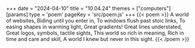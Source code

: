 +++
date = "2024-04-10"
title = "10.04.24"
themes = ["computers"]
[params]
  type = 'poem'
  pageKey = 'src/poem.js'
+++
{{< poem >}}
A world of websites,
Biding until you enter in,
To windows flush past stoic links,
To easing shapes in warming light,
Great gradients! 
Great lines understated,
Great logos, symbols, tactile sights,
This world so rich in meaning,
Rich in time and care and skill,
A world I knew but never in this sight.
{{< /poem >}}